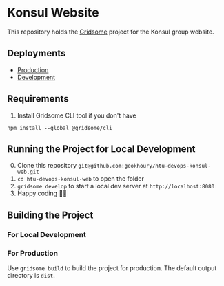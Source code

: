 # Konsul Website

This repository holds the [Gridsome](https://gridsome.org) project for the Konsul group website.

## Deployments

* [Production](https://konsul.devops.htu/)
* [Development](https://konsul.dev.devop.htu/)


## Requirements

1. Install Gridsome CLI tool if you don't have

`npm install --global @gridsome/cli`

## Running the Project for Local Development

0. Clone this repository `git@github.com:geokhoury/htu-devops-konsul-web.git`
1. `cd htu-devops-konsul-web` to open the folder
2. `gridsome develop` to start a local dev server at `http://localhost:8080`
3. Happy coding 🎉🙌

## Building the Project

### For Local Development

### For Production

Use `gridsome build` to build the project for production. The default output directory is `dist`.


